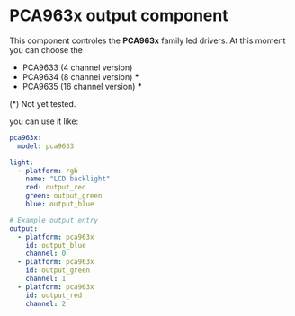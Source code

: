 # PCA963x output component

This component controles the **PCA963x** family led drivers. At this moment you can choose the

- PCA9633 (4 channel version)
- PCA9634 (8 channel version) **\***
- PCA9635 (16 channel version) **\***

(*) Not yet tested.

you can use it like:

```yaml
pca963x:
  model: pca9633

light:
  - platform: rgb
    name: "LCD backlight"
    red: output_red
    green: output_green
    blue: output_blue

# Example output entry
output:
  - platform: pca963x
    id: output_blue
    channel: 0
  - platform: pca963x
    id: output_green
    channel: 1
  - platform: pca963x
    id: output_red
    channel: 2
```
